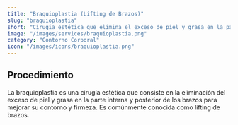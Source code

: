 ```yaml
---
title: "Braquioplastia (Lifting de Brazos)"
slug: "braquioplastia"
short: "Cirugía estética que elimina el exceso de piel y grasa en la parte interna y posterior de los brazos para mejorar su contorno y firmeza."
image: "/images/services/braquioplastia.png"
category: "Contorno Corporal"
icon: "/images/icons/braquioplastia.png"
---
```

## Procedimiento
La braquioplastia es una cirugía estética que consiste en la eliminación del exceso de piel y grasa en la parte interna y posterior de los brazos para mejorar su contorno y firmeza. Es comúnmente conocida como lifting de brazos.

